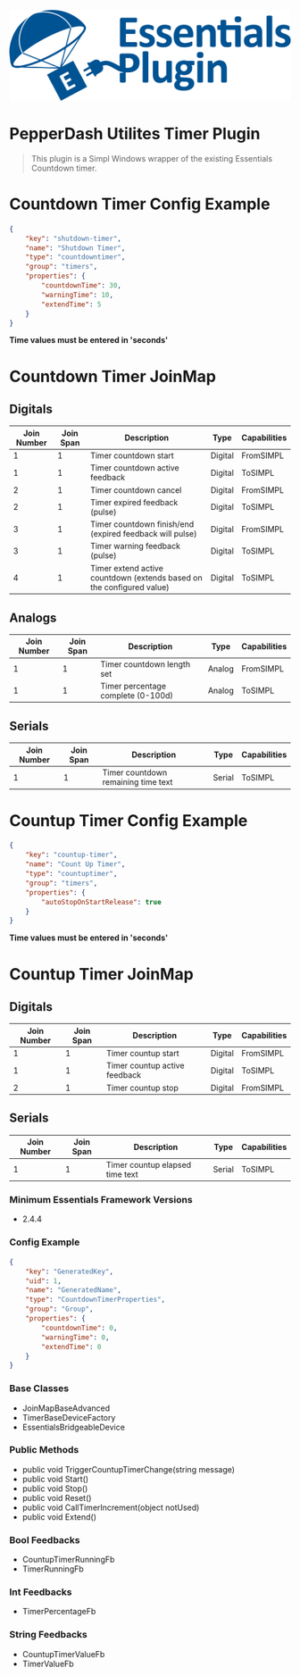![PepperDash Essentials Plugin](./images/essentials-plugin-blue.png)

# PepperDash Utilites Timer Plugin

> This plugin is a Simpl Windows wrapper of the existing Essentials Countdown timer.

# Countdown Timer Config Example

```json
{
    "key": "shutdown-timer",
    "name": "Shutdown Timer",
    "type": "countdowntimer",
    "group": "timers",
    "properties": {
        "countdownTime": 30,
        "warningTime": 10,
        "extendTime": 5
    }
}
```

**Time values must be entered in 'seconds'**

# Countdown Timer JoinMap

## Digitals

| Join Number | Join Span | Description                                                           | Type    | Capabilities |
| ----------- | --------- | --------------------------------------------------------------------- | ------- | ------------ |
|   1         | 1         | Timer countdown start                                                 | Digital | FromSIMPL    |
|   1         | 1         | Timer countdown active feedback                                       | Digital | ToSIMPL      |
|   2         | 1         | Timer countdown cancel                                                | Digital | FromSIMPL    |
|   2         | 1         | Timer expired feedback (pulse)                                        | Digital | ToSIMPL      |
|   3         | 1         | Timer countdown finish/end (expired feedback will pulse)              | Digital | FromSIMPL    |
|   3         | 1         | Timer warning feedback (pulse)                                        | Digital | ToSIMPL      |
|   4         | 1         | Timer extend active countdown (extends based on the configured value) | Digital | ToSIMPL      |

## Analogs

| Join Number | Join Span | Description                        | Type   | Capabilities |
| ----------- | --------- | ---------------------------------- | ------ | ------------ |
|   1         | 1         | Timer countdown length set         | Analog | FromSIMPL    |
|   1         | 1         | Timer percentage complete (0-100d) | Analog | ToSIMPL      |

## Serials

| Join Number | Join Span | Description                         | Type   | Capabilities |
| ----------- | --------- | ----------------------------------- | ------ | ------------ |
|   1         | 1         | Timer countdown remaining time text | Serial | ToSIMPL      |

# Countup Timer Config Example

```json
{
    "key": "countup-timer",
    "name": "Count Up Timer",
    "type": "countuptimer",
    "group": "timers",
    "properties": {
        "autoStopOnStartRelease": true
    }
}
```

**Time values must be entered in 'seconds'**

# Countup Timer JoinMap

## Digitals

| Join Number | Join Span | Description                                                           | Type    | Capabilities |
| ----------- | --------- | --------------------------------------------------------------------- | ------- | ------------ |
|  1          | 1         | Timer countup start                                                   | Digital | FromSIMPL    |
|  1          | 1         | Timer countup active feedback                                         | Digital | ToSIMPL      |
|  2          | 1         | Timer countup stop                                                    | Digital | FromSIMPL    |

## Serials

| Join Number | Join Span | Description                         | Type   | Capabilities |
| ----------- | --------- | ----------------------------------- | ------ | ------------ |
|  1          | 1         | Timer countup elapsed time text     | Serial | ToSIMPL      |







<!-- START Minimum Essentials Framework Versions -->
### Minimum Essentials Framework Versions

- 2.4.4
<!-- END Minimum Essentials Framework Versions -->
<!-- START Config Example -->
### Config Example

```json
{
    "key": "GeneratedKey",
    "uid": 1,
    "name": "GeneratedName",
    "type": "CountdownTimerProperties",
    "group": "Group",
    "properties": {
        "countdownTime": 0,
        "warningTime": 0,
        "extendTime": 0
    }
}
```
<!-- END Config Example -->
<!-- START Supported Types -->

<!-- END Supported Types -->
<!-- START Join Maps -->

<!-- END Join Maps -->
<!-- START Interfaces Implemented -->

<!-- END Interfaces Implemented -->
<!-- START Base Classes -->
### Base Classes

- JoinMapBaseAdvanced
- TimerBaseDeviceFactory<CountdownTimer>
- EssentialsBridgeableDevice
<!-- END Base Classes -->
<!-- START Public Methods -->
### Public Methods

- public void TriggerCountupTimerChange(string message)
- public void Start()
- public void Stop()
- public void Reset()
- public void CallTimerIncrement(object notUsed)
- public void Extend()
<!-- END Public Methods -->
<!-- START Bool Feedbacks -->
### Bool Feedbacks

- CountupTimerRunningFb
- TimerRunningFb
<!-- END Bool Feedbacks -->
<!-- START Int Feedbacks -->
### Int Feedbacks

- TimerPercentageFb
<!-- END Int Feedbacks -->
<!-- START String Feedbacks -->
### String Feedbacks

- CountupTimerValueFb
- TimerValueFb
<!-- END String Feedbacks -->
